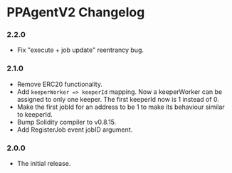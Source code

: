 # PPAgentV2 Changelog

### 2.2.0

- Fix "execute + job update" reentrancy bug.

### 2.1.0

- Remove ERC20 functionality.
- Add `keeperWorker => keeperId` mapping. Now a keeperWorker can be assigned to only one keeper. The first keeperId
  now is 1 instead of 0.
- Make the first jobId for an address to be 1 to make its behaviour similar to keeperId.
- Bump Solidity compiler to v0.8.15.
- Add RegisterJob event jobID argument.

### 2.0.0

- The initial release.
